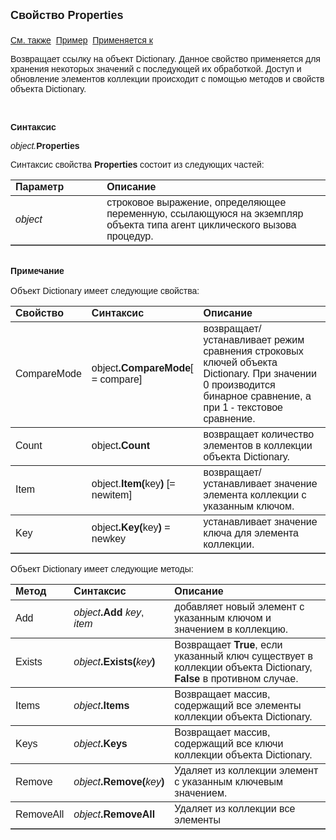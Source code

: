<html>
<head>
<title>Агент циклического вызова процедур\Properties</title>
<style type="text/css">
.style1 {
	text-decoration: underline;
}
</style>
</head>

<body>

<p><font face="Arial"><font size="4"><strong>Свойство Properties<br>
<br>
</strong></font><a href="../AsCallBackOnTimer.html">См. также</a>&nbsp;
<span class="style1">Пример</span>&nbsp; <a href="../AsCallBackOnTimer.html">Применяется к</a></font></p>

<p class="label"><font face="Arial">Возвращает ссылку на объект 
Dictionary. Данное свойство применяется для хранения некоторых 
значений с последующей их обработкой. Доступ и обновление элементов коллекции 
происходит с помощью методов и 
свойств объекта Dictionary. </font></p>

<p class="label">&nbsp;</p>

<p class="label"><font face="Arial"><b>Синтаксис</b></font></p>

<p><font face="Arial"><em>object.</em><strong>Properties</strong></font></p>

<p><font face="Arial">Синтаксис свойства <strong>Properties</strong>
состоит из следующих частей:</font></p>

<table border="1" cellPadding="5" cols="2" frame="below" rules="rows">
<TBODY>
  <tr vAlign="top">
    <td class="label" width="29%"><font face="Arial"><b>Параметр</b></font></td>
    <td class="label" width="71%"><font face="Arial"><strong>Описание</strong></font></td>
  </tr>
  <tr>
    <td width="29%"><font face="Arial"><em>object</em></font></td>
    <td width="71%"><font face="Arial">строковое выражение, 
	определяющее переменную, ссылающуюся на экземпляр объекта типа агент 
	циклического вызова процедур.</font></td>
  </tr>
</TBODY>
</table>

<p class="label"><font face="Arial"><br>
<b>Примечание<br>
<br>
</b><a name="Dictionary">Объект Dictionary</a> имеет следующие свойства: </font></p>

<table border="1" cellPadding="5" cols="2" frame="below" rules="rows">
  <tr vAlign="top">
    <td class="label" width="15%"><font face="Arial"><b>Свойство </b></font></td>
    <td class="label" width="25%"><strong><font face="Arial">Синтаксис</font></strong></td>
    <td class="label" width="60%"><font face="Arial"><strong>Описание</strong></font></td>
  </tr>
  <tr>
    <td width="15%"><font face="Arial">CompareMode</font></td>
    <td width="25%"><font face="Arial">object<b>.CompareMode</b>[ = 
	compare]</font></td>
    <td width="60%"><font face="Arial">возвращает/устанавливает режим 
	сравнения строковых ключей объекта Dictionary. При значении 0 производится 
	бинарное сравнение, а при 1 - текстовое сравнение.</font></td>
  </tr>
  <tr>
    <td width="15%"><font face="Arial">Count</font></td>
    <td width="25%"><font face="Arial">object<b>.Count</b> </font></td>
    <td width="60%"><font face="Arial">возвращает количество элементов 
	в коллекции объекта Dictionary.</font></td>
  </tr>
  <tr>
    <td width="15%"><font face="Arial">Item</font></td>
    <td width="25%"><font face="Arial">object.<b>Item(</b>key<b>)</b> 
	[= newitem] </font></td>
    <td width="60%"><font face="Arial">возвращает/устанавливает 
	значение элемента коллекции с указанным ключом.</font></td>
  </tr>
  <tr>
    <td width="15%"><font face="Arial">Key</font></td>
    <td width="25%"><font face="Arial">object<b>.Key(</b>key<b>)</b> = 
	newkey</font></td>
    <td width="60%"><font face="Arial">устанавливает значение ключа 
	для элемента коллекции.</font></td>
  </tr>
</table>

<p><font face="Arial">Объект Dictionary имеет следующие методы:</font></p>

<table border="1" cellPadding="5" cols="2" frame="below" rules="rows">
  <tr vAlign="top">
    <td class="label" width="15%"><font face="Arial"><strong>Метод</strong></font></td>
    <td class="label" width="25%"><strong><font face="Arial">Синтаксис</font></strong></td>
    <td class="label" width="60%"><font face="Arial"><strong>Описание</strong></font></td>
  </tr>
  <tr>
    <td width="15%"><font face="Arial">Add</font></td>
    <td width="25%"><font face="Arial"><i>object</i><b>.Add</b> <i>key</i>, <i>
	item</i></font></td>
    <td width="60%"><font face="Arial">добавляет новый элемент с 
	указанным ключом и значением в коллекцию.</font></td>
  </tr>
  <tr>
    <td width="15%"><font face="Arial">Exists</font></td>
    <td width="25%"><font face="Arial"><i>object</i><b>.Exists(</b><i>key</i><b>)</b>
    </font></td>
    <td width="60%"><font face="Arial">Возвращает <strong>True</strong>, 
	если указанный ключ существует в коллекции объекта Dictionary, <strong>False</strong> 
	в противном случае.</font></td>
  </tr>
  <tr>
    <td width="15%"><font face="Arial">Items</font></td>
    <td width="25%"><font face="Arial"><i>object</i><b>.Items</b> </font></td>
    <td width="60%"><font face="Arial">Возвращает массив, содержащий 
	все элементы коллекции объекта Dictionary.</font></td>
  </tr>
  <tr>
    <td width="15%"><font face="Arial">Keys</font></td>
    <td width="25%"><font face="Arial"><i>object</i><b>.Keys</b> </font></td>
    <td width="60%"><font face="Arial">Возвращает массив, содержащий 
	все ключи коллекции объекта Dictionary.</font></td>
  </tr>
  <tr>
    <td width="15%"><font face="Arial">Remove</font></td>
    <td width="25%"><font face="Arial"><i>object</i><b>.Remove(</b><i>key</i><b>)</b></font></td>
    <td width="60%"><font face="Arial">Удаляет из коллекции элемент с 
	указанным ключевым значением.</font></td>
  </tr>
  <tr>
    <td width="15%"><font face="Arial">RemoveAll</font></td>
    <td width="25%"><font face="Arial"><i>object</i><b>.RemoveAll</b> </font></td>
    <td width="60%"><font face="Arial">Удаляет из коллекции все 
	элементы</font></td>
  </tr>
</table>
</body>
</html>
